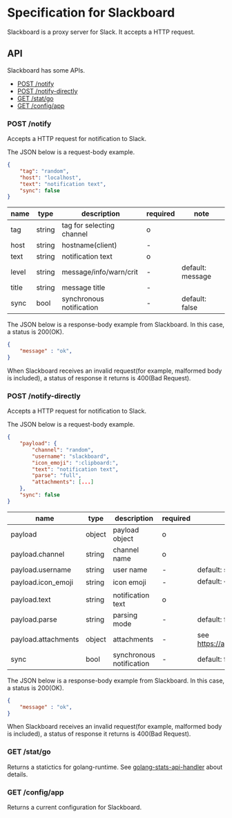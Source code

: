 # Specification for Slackboard

Slackboard is a proxy server for Slack. It accepts a HTTP request.

## API

Slackboard has some APIs.

 * [POST /notify](#post-notify)
 * [POST /notify-directly](#post-notify-directly)
 * [GET /stat/go](#get-statgo)
 * [GET /config/app](#get-configapp)

### POST /notify

Accepts a HTTP request for notification to Slack.

The JSON below is a request-body example.

```json
{
    "tag": "random",
    "host": "localhost",
    "text": "notification text",
    "sync": false
}
```

|name |type  |description               |required|note            |
|-----|------|--------------------------|--------|----------------|
|tag  |string|tag for selecting channel |o       |                |
|host |string|hostname(client)          |-       |                |
|text |string|notification text         |o       |                |
|level|string|message/info/warn/crit    |-       |default: message|
|title|string|message title             |-       |                |
|sync |bool  |synchronous notification  |-       |default: false  |



The JSON below is a response-body example from Slackboard. In this case, a status is 200(OK).

```json
{
    "message" : "ok",
}
```

When Slackboard receives an invalid request(for example, malformed body is included), a status of response it returns is 400(Bad Request).

### POST /notify-directly

Accepts a HTTP request for notification to Slack.

The JSON below is a request-body example.

```json
{
    "payload": {
        "channel": "random",
        "username": "slackboard",
        "icon_emoji": ":clipboard:",
        "text": "notification text",
        "parse": "full",
        "attachments": [...]
    },
    "sync": false
}
```

|name               |type  |description             |required|note                                       |
|-------------------|------|------------------------|--------|-------------------------------------------|
|payload            |object|payload object          |o       |                                           |
|payload.channel    |string|channel name            |o       |                                           |
|payload.username   |string|user name               |-       |default: slackboard                        |
|payload.icon_emoji |string|icon emoji              |-       |default: :clipboard:                       |
|payload.text       |string|notification text       |o       |                                           |
|payload.parse      |string|parsing mode            |-       |default: full                              |
|payload.attachments|object|attachments             |-       |see https://api.slack.com/docs/attachments |
|sync               |bool  |synchronous notification|-       |default: false                             |

The JSON below is a response-body example from Slackboard. In this case, a status is 200(OK).

```json
{
    "message" : "ok",
}
```

When Slackboard receives an invalid request(for example, malformed body is included), a status of response it returns is 400(Bad Request).

### GET /stat/go

Returns a statictics for golang-runtime. See [golang-stats-api-handler](https://github.com/fukata/golang-stats-api-handler) about details.

### GET /config/app

Returns a current configuration for Slackboard.
